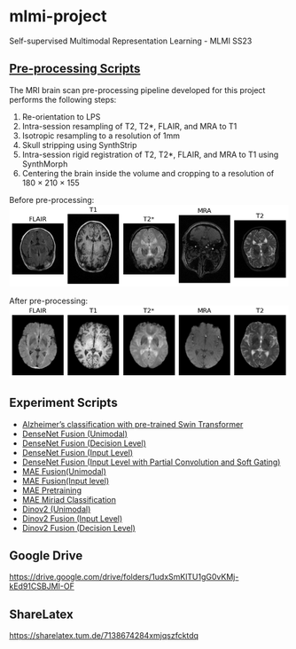# mlmi-project
Self-supervised Multimodal Representation Learning - MLMI SS23

## [Pre-processing Scripts](https://github.com/KnightTec/mlmi-project/tree/main/preprocessing)

The MRI brain scan pre-processing pipeline developed for this project performs the following steps:
1. Re-orientation to LPS
2. Intra-session resampling of T2, T2*, FLAIR, and MRA to T1
3. Isotropic resampling to a resolution of 1mm
4. Skull stripping using SynthStrip 
5. Intra-session rigid registration of T2, T2*, FLAIR, and MRA to T1 using
SynthMorph
6. Centering the brain inside the volume and cropping to a resolution of
180 × 210 × 155

Before pre-processing:
![image](oasis_00_raw.png)

After pre-processing:
![image](oasis_00_proc.png)

## Experiment Scripts
- [Alzheimer’s classification with pre-trained Swin Transformer](https://github.com/KnightTec/mlmi-project/blob/main/mri_classifier_miriad.ipynb)
- [DenseNet Fusion (Unimodal)](https://github.com/KnightTec/mlmi-project/blob/main/mri_ad_cls_unimodal_oasis_2d.py)
- [DenseNet Fusion (Decision Level)](https://github.com/KnightTec/mlmi-project/blob/main/mri_ad_cls_multimodal_decision_fusion_oasis_2d.py)
- [DenseNet Fusion (Input Level)](https://github.com/KnightTec/mlmi-project/blob/main/mri_ad_cls_multimodal_input_fusion_oasis_2d.py)
- [DenseNet Fusion (Input Level with Partial Convolution and Soft Gating)](https://github.com/KnightTec/mlmi-project/blob/main/input_fusion_oasis_2d_new.py)
- [MAE Fusion(Unimodal)](https://github.com/KnightTec/mlmi-project/blob/main/M3AE_unimodal_T2.ipynb)
- [MAE Fusion(Input level)](https://github.com/KnightTec/mlmi-project/blob/main/mae_input_fusion_oasis_2d.ipynb)
- [MAE Pretraining](https://github.com/KnightTec/mlmi-project/blob/main/M3AE_pretrain2.ipynb)
- [MAE Miriad Classification](https://github.com/KnightTec/mlmi-project/blob/main/Miriad_classification.ipynb)
- [Dinov2 (Unimodal)](https://github.com/KnightTec/mlmi-project/blob/main/dinov2_unimodal_oasis_2d%20.py)
- [Dinov2 Fusion (Input Level)](https://github.com/KnightTec/mlmi-project/blob/main/dinov2_input_fusion_oasis_2d.py)
- [Dinov2 Fusion (Decision Level)](https://github.com/KnightTec/mlmi-project/blob/main/dinov2_decision_fusion_oasis_2d.py)

## Google Drive
https://drive.google.com/drive/folders/1udxSmKlTU1gG0vKMj-kEd91CSBJMI-OF

## ShareLatex
https://sharelatex.tum.de/7138674284xmjqszfcktdq


